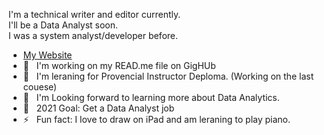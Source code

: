 I'm a technical writer and editor currently. <br />
I'll be a Data Analyst soon. <br />
I was a system analyst/developer before.<br />

+ [My Website](https://susanpeng.github.io/)
+ 🔭 &nbsp;&nbsp;I'm working on my READ.me file on GigHUb
+ 🌱 &nbsp;&nbsp;I'm leraning for Provencial Instructor Deploma. (Working on the last couese)
+ 👯 &nbsp;&nbsp;I'm Looking forward to learning more about Data Analytics.
+ 🥅 &nbsp;&nbsp;2021 Goal: Get a Data Analyst job
+ ⚡  &nbsp;&nbsp;Fun fact: I love to draw on iPad and am leraning to play piano.
